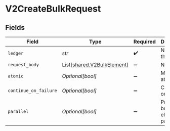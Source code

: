 # V2CreateBulkRequest


## Fields

| Field                                                              | Type                                                               | Required                                                           | Description                                                        | Example                                                            |
| ------------------------------------------------------------------ | ------------------------------------------------------------------ | ------------------------------------------------------------------ | ------------------------------------------------------------------ | ------------------------------------------------------------------ |
| `ledger`                                                           | *str*                                                              | :heavy_check_mark:                                                 | Name of the ledger.                                                | ledger001                                                          |
| `request_body`                                                     | List[[shared.V2BulkElement](../../models/shared/v2bulkelement.md)] | :heavy_minus_sign:                                                 | N/A                                                                |                                                                    |
| `atomic`                                                           | *Optional[bool]*                                                   | :heavy_minus_sign:                                                 | Make bulk atomic                                                   | true                                                               |
| `continue_on_failure`                                              | *Optional[bool]*                                                   | :heavy_minus_sign:                                                 | Continue on failure                                                | true                                                               |
| `parallel`                                                         | *Optional[bool]*                                                   | :heavy_minus_sign:                                                 | Process bulk elements in parallel                                  | true                                                               |